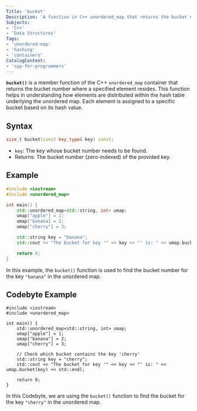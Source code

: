```yaml
---
Title: 'bucket'
Description: 'A function in C++ unordered_map that returns the bucket number for a given element, helping to inspect how elements are distributed in buckets.'
Subjects:
- 'C++'
- 'Data Structures'
Tags:
- 'unordered-map'
- 'hashing'
- 'containers'
CatalogContent:
- 'cpp-for-programmers'
---
```


**`bucket()`** is a member function of the C++ `unordered_map` container that returns the bucket number where a specified element resides. This function helps in understanding how elements are distributed within the hash table underlying the unordered map. Each element is assigned to a specific bucket based on its hash value.

## Syntax

```cpp
size_t bucket(const key_type& key) const;
```

- `key`: The key whose bucket number needs to be found.
- Returns: The bucket number (zero-indexed) of the provided key.

## Example

```cpp
#include <iostream>
#include <unordered_map>

int main() {
    std::unordered_map<std::string, int> umap;
    umap["apple"] = 1;
    umap["banana] = 2;
    umap["cherry"] = 3;

    std::string key = "banana";
    std::cout << "The bucket for key '" << key << "' is: " << umap.bucket(key) << std::end1;

    return 0;
}
```

In this example, the `bucket()` function is used to find the bucket number for the key `"banana"` in the unordered map.

## Codebyte Example

```codebyte/cpp
#include <iostream>
#include <unordered_map>

int main() {
    std::unordered_map<std::string, int> umap;
    umap["apple"] = 1;
    umap["banana"] = 2;
    umap["cherry"] = 3;

    // Check which bucket contains the key 'cherry'
    std::string key = "cherry";
    std::cout << "The bucket for key '" << key << "' is: " << umap.bucket(key) << std::endl;

    return 0;
}
```

In this Codebyte, we are using the `bucket()` function to find the bucket for the key `"cherry"` in the unordered map.